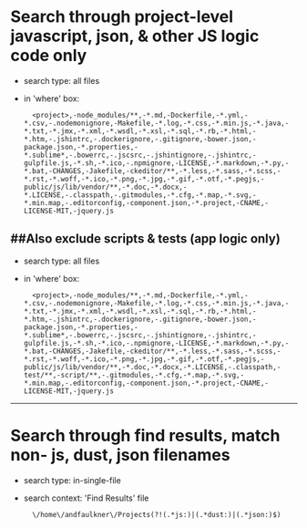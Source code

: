Search through project-level javascript, json, & other JS logic code only
=========================================================================
* search type: all files
* in 'where' box:

		<project>,-node_modules/**,-*.md,-Dockerfile,-*.yml,-*.csv,-.nodemonignore,-Makefile,-*.log,-*.css,-*.min.js,-*.java,-*.txt,-*.jmx,-*.xml,-*.wsdl,-*.xsl,-*.sql,-*.rb,-*.html,-*.htm,-.jshintrc,-.dockerignore,-.gitignore,-bower.json,-package.json,-*.properties,-*.sublime*,-.bowerrc,-.jscsrc,-.jshintignore,-.jshintrc,-gulpfile.js,-*.sh,-*.ico,-.npmignore,-LICENSE,-*.markdown,-*.py,-*.bat,-CHANGES,-Jakefile,-ckeditor/**,-*.less,-*.sass,-*.scss,-*.rst,-*.woff,-*.ico,-*.png,-*.jpg,-*.gif,-*.otf,-*.pegjs,-public/js/lib/vendor/**,-*.doc,-*.docx,-*.LICENSE,-.classpath,-.gitmodules,-*.cfg,-*.map,-*.svg,-*.min.map,-.editorconfig,-component.json,-*.project,-CNAME,-LICENSE-MIT,-jquery.js

##Also exclude scripts & tests (app logic only)
-----------------------------------------------
* search type: all files
* in 'where' box:

		<project>,-node_modules/**,-*.md,-Dockerfile,-*.yml,-*.csv,-.nodemonignore,-Makefile,-*.log,-*.css,-*.min.js,-*.java,-*.txt,-*.jmx,-*.xml,-*.wsdl,-*.xsl,-*.sql,-*.rb,-*.html,-*.htm,-.jshintrc,-.dockerignore,-.gitignore,-bower.json,-package.json,-*.properties,-*.sublime*,-.bowerrc,-.jscsrc,-.jshintignore,-.jshintrc,-gulpfile.js,-*.sh,-*.ico,-.npmignore,-LICENSE,-*.markdown,-*.py,-*.bat,-CHANGES,-Jakefile,-ckeditor/**,-*.less,-*.sass,-*.scss,-*.rst,-*.woff,-*.ico,-*.png,-*.jpg,-*.gif,-*.otf,-*.pegjs,-public/js/lib/vendor/**,-*.doc,-*.docx,-*.LICENSE,-.classpath,-test/**,-script/**,-.gitmodules,-*.cfg,-*.map,-*.svg,-*.min.map,-.editorconfig,-component.json,-*.project,-CNAME,-LICENSE-MIT,-jquery.js

--------------------------------------------------------------------------------------------------
Search through find results, match non- js, dust, json filenames
================================================================
* search type: in-single-file
* search context: 'Find Results' file

		\/home\/andfaulkner\/Projects(?!(.*js:)|(.*dust:)|(.*json:)$)
